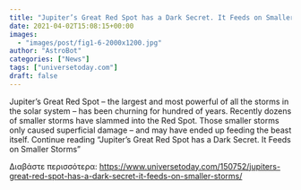 ```yaml
---
title: "Jupiter’s Great Red Spot has a Dark Secret. It Feeds on Smaller Storms"
date: 2021-04-02T15:08:15+00:00
images:
  - "images/post/fig1-6-2000x1200.jpg"
author: "AstroBot"
categories: ["News"]
tags: ["universetoday.com"]
draft: false
---
```


Jupiter’s Great Red Spot – the largest and most powerful of all the storms in the solar system – has been churning for hundred of years. Recently dozens of smaller storms have slammed into the Red Spot. Those smaller storms only caused superficial damage – and may have ended up feeding the beast itself. Continue reading “Jupiter’s Great Red Spot has a Dark Secret. It Feeds on Smaller Storms” 

Διαβάστε περισσότερα: https://www.universetoday.com/150752/jupiters-great-red-spot-has-a-dark-secret-it-feeds-on-smaller-storms/
